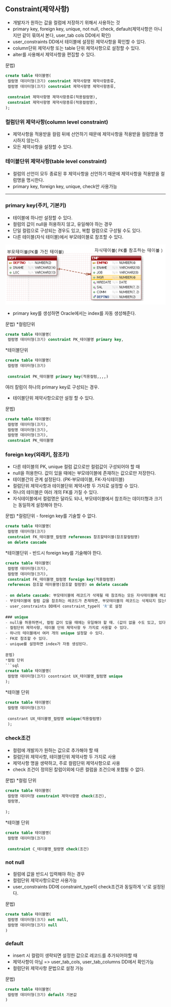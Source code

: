 ## Constraint(제약사항)
- 개발자가 원하는 값을 컬럼에 저장하기 위해서 사용하는 것
- primary key, foreign key, unique, not null, check, default(제약사항은 아니지만 같이 묶여서 본다, user_tab cols DD에서 확인)
- user_constraints DD에서 테이블에 설정된 제약사항을 확인할 수 있다.
- column단위 제약사항 또는 table 단위 제약사항으로 설정할 수 있다.
- alter를 사용해서 제약사항을 편집할 수 있다.

문법)
```sql
create table 테이블명(
 컬럼명 데이터형(크기) constraint 제약사항명 제약사항종류,
 컬럼명 데이터형(크기) constraint 제약사항명 제약사항종류,

 constraint 제약사항명 제약사항종류(적용컬럼명),
 constraint 제약사항명 제약사항종류(적용컬럼명),
);
```

### 컬럼단위 제약사항(column level constraint)
- 제약사항을 적용받을 컬럼 뒤에 선언하기 때문에 제약사항을 적용받을 컬럼명을 명시하지 않는다.
- 모든 제약사항을 설정할 수 있다.

### 테이블단위 제약사항(table level constraint)
- 컬럼의 선언이 모두 종료된 후 제약사항을 선언하기 때문에 제약사항을 적용받을 컬럼명을 명시한다.
- primary key, foreign key, unique, check만 사용가능

------------------------------------------------------------------------
### primary key(주키, 기본키)
- 테이블에 하나만 설정할 수 있다.
- 컬럼의 값이 null을 허용하지 않고, 유일해야 하는 경우
- 단일 컬럼으로 구성되는 경우도 있고, 복합 컬럼으로 구성될 수도 있다.
- 다른 테이블(자식 테이블)에서 부모테이블로 참조할 수 있다.

![primary](./images/primarykey.png)

- primary key를 생성하면 Oracle에서는 index를 자동 생성해준다.

문법)
*컬럼단위
```sql
create table 테이블명(
 컬럼명 데이터형(크기) constraint PK_테이블명 primary key,
```
 
*테이블단위
```sql
create table 테이블명(
 컬럼명 데이터형(크기) 
 
 constraint PK_테이블명 primary key(적용컬럼,,,,)
```

여러 칼럼이 하나의 primary key로 구성되는 경우.
- 테이블단위 제약사항으로만 설정 할 수 있다.

문법)
```sql
create table 테이블명(
 컬럼명 데이터형(크기), 
 컬럼명 데이터형(크기),
 컬럼명 데이터형(크기),
 constraint PK_테이블명
```

### foreign key(외래키, 참조키)
- 다른 테이블의 PK, unique 컬럼 값으로만 컬럼값이 구성되어야 할 때
- null을 허용한다. 값이 있을 때에는 부모테이블에 존재하는 값으로만 저장한다.
- 테이블간의 관계 설정된다. (PK-부모테이블, FK-자식테이블)
- 컬럼단위 제약사항과 테이블단위 제약사항 두 가지로 설정할 수 있다.
- 하나의 테이블은 여러 개의 FK를 가질 수 있다.
- 자식테이블에서 컬럼명은 달라도 되나, 부모테이블에서 참조하는 데이터형과 크기는 동일하게 설정해야 한다.

문법)
*컬럼단위 - foreign key를 기술할 수 없다.
```sql
create table 테이블명(
 컬럼명 데이터형(크기) 
 constraint FK_테이블명_컬럼명 references 참조할테이블(참조할컬럼명)
 on delete cascade
```

*테이블단위 - 반드시 foreign key를 기술해야 한다.
```sql
create table 테이블명(
 컬럼명 데이터형(크기),
 컬럼명 데이터형(크기),
 constraint FK_테이블명_컬럼명 foreign key(적용컬럼명)
 references 참조할 테이블명(참조할 컬럼명) on delete cascade

- on delete cascade: 부모테이블에 레코드가 삭제될 때 참조하는 모든 자식테이블에 레코드를 함께 삭제해야 하는 경우 사용하는 옵션
- 부모테이블에 컬럼 값을 참조하는 레코드가 존재하면, 부모테이블의 레코드는 삭제되지 않는다.
- user_constraints DD에서 constraint_type이 'R'로 설정

### unique
- null을 허용하면서, 컬럼 값이 있을 때에는 유일해야 할 때. (값이 없을 수도 있고, 있다면 유일해야할 때)
- 컬럼단위 제약사항, 테이블 단위 제약사항 두 가지로 사용할 수 있다.
- 하나의 테이블에서 여러 개의 unique 설정할 수 있다.
- FK로 참조할 수 있다.
- unique를 설정하면 index가 자동 생성된다.

문법)
*컬럼 단위
```sql
create table 테이블명(
 컬럼명 데이터형(크기) cosntraint UX_테이블명_컬럼명 unique
);
```

*테이블 단위
```sql
create table 테이블명(
 컬럼명 데이터형(크기)
 
 constrant UX_테이블명_컬럼명 unique(적용컬럼명)
 );
```

### check조건
- 컬럼에 개발자가 원하는 값으로 추가해야 할 때
- 컬럼단위 제약사항, 테이블단위 제약사항 두 가지로 사용
- 제약사항 명을 생략하고, 주로 컬럼단위 제약사항으로 사용
- check 조건이 정의된 칼럼이외에 다른 컬럼을 조건으에 포함될 수 없다.

문법)
*컬럼 단위
```sql
create table 테이블명(
 컬럼명 데이터형 constraint 제약사항명 check(조건),
 컬럼명,
 
);
```

*테이블 단위
```sql
create table 테이블명(
 컬럼명 데이터형(크기)
 
 constraint C_테이블명_컬렴명 check(조건)
```

### not null
- 컬럼에 값을 반드시 입력해야 하는 경우
- 컬럼단위 제약사항으로만 사용가능
- user_constraints DD에 constraint_type이 check조건과 동일하게 'c'로 설정된다.

문법)
```sql
create table 테이블명(
 컬럼명 데이터형(크기) not null,
 컬럼명 데이터형(크기) null
)
```

### default
- insert 시 컬럼이 생략되면 설정한 값으로 레코드를 추가되어야할 때
- 제약사항이 아님 => user_tab_cols, user_tab_columns DD에서 확인가능
- 컬럼단위 제약사항 문법으로 설정 가능

문법)
```sql
create table 테이블명(
 컬럼명 데이터형(크기) default 기본값
)
``` 